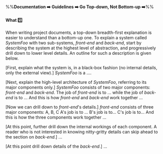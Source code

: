 <link rel="stylesheet" href="{{baseUrl}}/css/textbook.css">

<div class="website-content">

%%**Documentation :arrow_right: Guidelines :arrow_right: Go Top-down, Not Bottom-up :arrow_right:**%%

#### What :one:

<div id="main">

When writing project documents, a top-down breadth-first explanation is easier to understand than a bottom-up one. To explain a system called _SystemFoo_ with two sub-systems, _front-end_ and _back-end_, start by describing the system at the highest level of abstraction, and progressively drill down to lower level details. An outline for such a description is given below.

[First, explain what the system is, in a black-box fashion (no internal details, only the external view).]
_SystemFoo_ is a ....

[Next, explain the high-level architecture of _SystemFoo_, referring to its major components only.]
_SystemFoo_ consists of two major components: _front-end_ and _back-end_.
The job of _front-end_ is to ...  while the job of _back-end_ is to ...
And this is how _front-end_ and _back-end_ work together ...

[Now we can drill down to _front-end_'s details.]
_front-end_ consists of three major components: A, B, C
A's job is to ... B's job is to... C's job is to...
And this is how the three components work together ...

[At this point, further drill down the internal workings of each component. A reader who is not interested in knowing nitty-gritty details can skip ahead to the section on _back-end_.]
...

[At this point drill down details of the _back-end_.]
...

</div>
</div>
